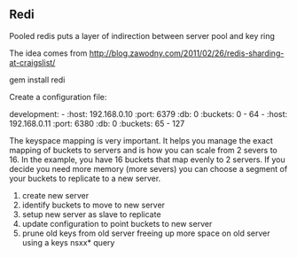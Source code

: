 Redi
----------

Pooled redis puts a layer of indirection between server pool and key ring


The idea comes from http://blog.zawodny.com/2011/02/26/redis-sharding-at-craigslist/

  gem install redi

Create a configuration file:

  development:
    - :host: 192.168.0.10
      :port: 6379
      :db: 0
      :buckets: 0 - 64
    - :host: 192.168.0.11
      :port: 6380
      :db: 0
      :buckets: 65 - 127

The keyspace mapping is very important.  It helps you manage the exact mapping of buckets to servers and is how you can scale from 2 severs to 16.
In the example, you have 16 buckets that map evenly to 2 servers.  If you decide you need more memory (more severs) you can choose a segment of your
buckets to replicate to a new server.  

1. create new server
2. identify buckets to move to new server
3. setup new server as slave to replicate
4. update configuration to point buckets to new server
5. prune old keys from old server freeing up more space on old server using a keys nsxx* query
